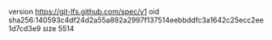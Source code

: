 version https://git-lfs.github.com/spec/v1
oid sha256:140593c4df24d2a55a892a2997f137514eebbddfc3a1642c25ecc2ee1d7cd3e9
size 5514
